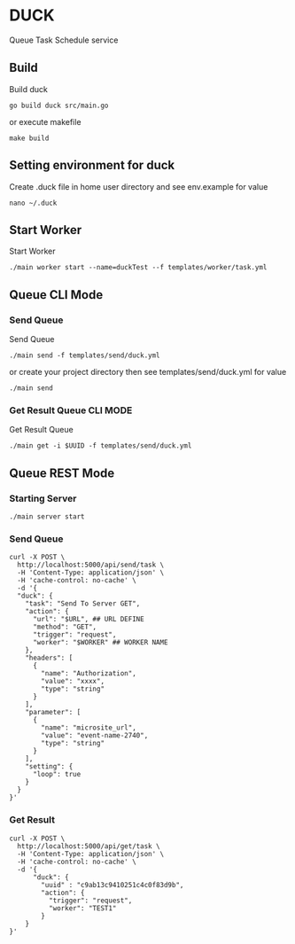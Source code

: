# DUCK
Queue Task Schedule service

## Build
Build duck
```
go build duck src/main.go
```

or execute makefile

```
make build
```

## Setting environment for duck
Create .duck file in home user directory and see env.example for value

```
nano ~/.duck
```


## Start Worker
Start Worker
```
./main worker start --name=duckTest --f templates/worker/task.yml
```
## Queue CLI Mode
### Send Queue
Send Queue
```
./main send -f templates/send/duck.yml
```

or create your project directory then see templates/send/duck.yml for value

```
./main send
```

### Get Result Queue CLI MODE
Get Result Queue

```
./main get -i $UUID -f templates/send/duck.yml
```

## Queue REST Mode
### Starting Server
```
./main server start
```

### Send Queue
```
curl -X POST \
  http://localhost:5000/api/send/task \
  -H 'Content-Type: application/json' \
  -H 'cache-control: no-cache' \
  -d '{
  "duck": {
    "task": "Send To Server GET",
    "action": {
      "url": "$URL", ## URL DEFINE
      "method": "GET",
      "trigger": "request",
      "worker": "$WORKER" ## WORKER NAME
    },
    "headers": [
      {
        "name": "Authorization",
        "value": "xxxx",
        "type": "string"
      }
    ],
    "parameter": [
      {
        "name": "microsite_url",
        "value": "event-name-2740",
        "type": "string"
      }
    ],
    "setting": {
      "loop": true
    }
  }
}'
```

### Get Result
```
curl -X POST \
  http://localhost:5000/api/get/task \
  -H 'Content-Type: application/json' \
  -H 'cache-control: no-cache' \
  -d '{
	  "duck": {
	  	"uuid" : "c9ab13c9410251c4c0f83d9b",
	    "action": {
	      "trigger": "request",
	      "worker": "TEST1"
	    }
	}
}'
```